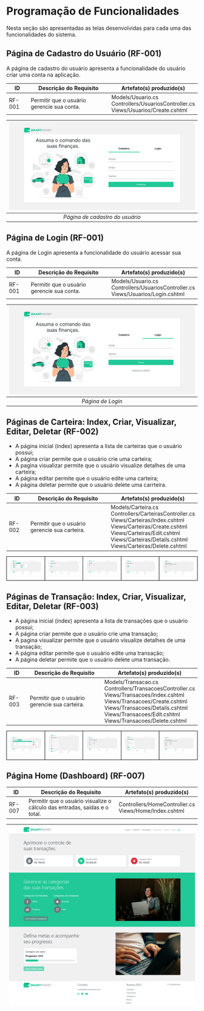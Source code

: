 # Programação de Funcionalidades

<!-- <span style="color:red">Pré-requisitos: <a href="2-Especificação do Projeto.md"> Especificação do Projeto</a></span>, <a href="3-Projeto de Interface.md"> Projeto de Interface</a>, <a href="4-Metodologia.md"> Metodologia</a>, <a href="3-Projeto de Interface.md"> Projeto de Interface</a>, <a href="5-Arquitetura da Solução.md"> Arquitetura da Solução</a> -->

<!-- Implementação do sistema descrita por meio dos requisitos funcionais e/ou não funcionais. Deve relacionar os requisitos atendidos com os artefatos criados (código fonte), deverão apresentadas as instruções para acesso e verificação da implementação que deve estar funcional no ambiente de hospedagem.

Por exemplo: a tabela a seguir deverá ser preenchida considerando os artefatos desenvolvidos. -->

Nesta seção são apresentadas as telas desenvolvidas para cada uma das funcionalidades 
do sistema. <!--  O respectivo endereço (URL) e outras orientações de acesso são são -->
<!-- apresentadas na sequência. -->

## Página de Cadastro do Usuário (RF-001)

A página de cadastro do usuário apresenta a funcionalidade do usuário criar uma conta na aplicação.

|ID    | Descrição do Requisito  | Artefato(s) produzido(s) |
|------|-----------------------------------------|----|
|RF-001| Permitir que o usuário gerencie sua conta. | Models/Usuario.cs <br>Controllers/UsuariosController.cs <br>Views/Usuarios/Create.cshtml | 

| ![Página de cadastro do usuário](./img/telas/tela-cadastro.png "Página de cadastro do usuário") |
| :---------------------------------------------------------------------------------------: |
|                                     *Página de cadastro do usuário*                      |

## Página de Login (RF-001)

A página de Login apresenta a funcionalidade do usuário acessar sua conta.

|ID    | Descrição do Requisito  | Artefato(s) produzido(s) |
|------|-----------------------------------------|----|
|RF-001| Permitir que o usuário gerencie sua conta. | Models/Usuario.cs <br>Controllers/UsuariosController.cs <br>Views/Usuarios/Login.cshtml | 

| ![Página de Login](./img/telas/tela-login.png "Página de Login") |
| :---------------------------------------------------------------------------------------: |
|                                     *Página de Login*                      |

## Páginas de Carteira: Index, Criar, Visualizar, Editar, Deletar (RF-002)

* A página inicial (index) apresenta a lista de carteiras que o usuário possui;
* A página criar permite que o usuário crie uma carteira;
* A pagina visualizar permite que o usuário visualize detalhes de uma carteira;
* A página editar permite que o usuário edite uma carteira;
* A página deletar permite que o usuário delete uma carrteira.

|ID    | Descrição do Requisito  | Artefato(s) produzido(s) |
|------|-----------------------------------------|----|
|RF-002| Permitir que o usuário gerencie sua carteira. |Models/Carteira.cs <br>Controllers/CarteirasController.cs <br>Views/Carteiras/Index.cshtml <br>Views/Carteiras/Create.cshtml <br>Views/Carteiras/Edit.cshtml <br>Views/Carteiras/Details.cshtml <br>Views/Carteiras/Delete.cshtml|


<table style="border-collapse: collapse;">
   <tr>
    <td style="border: 1px solid black; padding: 10px;">
      <img src="./img/telas/tela-carteira.png" alt="" style="max-width: 100%; height: auto;">
    </td>
    <td style="border: 1px solid black; padding: 10px;">
      <img src="./img/telas/tela-carteira-criar.png" alt="" style="max-width: 100%; height: auto;">
    </td>
    <td style="border: 1px solid black; padding: 10px;">
      <img src="./img/telas/tela-carteira-detalhes.png" alt="" style="max-width: 100%; height: auto;">
    </td>
    <td style="border: 1px solid black; padding: 10px;">
      <img src="./img/telas/tela-carteira-editar.png" alt="" style="max-width: 100%; height: auto;">
    </td>
    <td style="border: 1px solid black; padding: 10px;">
      <img src="./img/telas/tela-carteira-deletar.png" alt="" style="max-width: 100%; height: auto;">
    </td>
  </tr>
</table>

## Páginas de Transação: Index, Criar, Visualizar, Editar, Deletar (RF-003)

* A página inicial (index) apresenta a lista de transações que o usuário possui;
* A página criar permite que o usuário crie uma transação;
* A pagina visualizar permite que o usuário visualize detalhes de uma transação;
* A página editar permite que o usuário edite uma transação;
* A página deletar permite que o usuário delete uma transação.

|ID    | Descrição do Requisito  | Artefato(s) produzido(s) |
|------|-----------------------------------------|----|
|RF-003| Permitir que o usuário gerencie sua carteira. |Models/Transacao.cs <br>Controllers/TransacoesController.cs <br>Views/Transacoes/Index.cshtml <br>Views/Transacoes/Create.cshtml <br>Views/Transacoes/Details.cshtml <br>Views/Transacoes/Edit.cshtml <br>Views/Transacoes/Delete.cshtml  | 


<table style="border-collapse: collapse;">
   <tr>
    <td style="border: 1px solid black; padding: 10px;">
      <img src="./img/telas/tela-transacoes.png" alt="" style="max-width: 100%; height: auto;">
    </td>
    <td style="border: 1px solid black; padding: 10px;">
      <img src="./img/telas/tela-transacoes-criar.png" alt="" style="max-width: 100%; height: auto;">
    </td>
    <td style="border: 1px solid black; padding: 10px;">
      <img src="./img/telas/tela-transacoes-detalhes.png" alt="" style="max-width: 100%; height: auto;">
    </td>
    <td style="border: 1px solid black; padding: 10px;">
      <img src="./img/telas/tela-transacoes-editar.png" alt="" style="max-width: 100%; height: auto;">
    </td>
    <td style="border: 1px solid black; padding: 10px;">
      <img src="./img/telas/tela-transacoes-deletar.png" alt="" style="max-width: 100%; height: auto;">
    </td>
  </tr>
</table>

## Página Home (Dashboard) (RF-007)

|ID    | Descrição do Requisito  | Artefato(s) produzido(s) |
|------|-----------------------------------------|----|
|RF-007| Permitir que o usuário visualize o cálculo das entradas, saídas e o total.| Controllers/HomeController.cs <br>Views/Home/Index.cshtml | 

| ![Página Home](./img/telas/tela-dashboard.png "Página Home") |
| :---------------------------------------------------------------------------------------: |

<!-- # Instruções de acesso

Não deixe de informar o link onde a aplicação estiver disponível para acesso (por exemplo: https://adota-pet.herokuapp.com/src/index.html).

Se houver usuário de teste, o login e a senha também deverão ser informados aqui (por exemplo: usuário - admin / senha - admin).

O link e o usuário/senha descritos acima são apenas exemplos de como tais informações deverão ser apresentadas.

> **Links Úteis**:
>
> - [Trabalhando com HTML5 Local Storage e JSON](https://www.devmedia.com.br/trabalhando-com-html5-local-storage-e-json/29045)
> - [JSON Tutorial](https://www.w3resource.com/JSON)
> - [JSON Data Set Sample](https://opensource.adobe.com/Spry/samples/data_region/JSONDataSetSample.html)
> - [JSON - Introduction (W3Schools)](https://www.w3schools.com/js/js_json_intro.asp)
> - [JSON Tutorial (TutorialsPoint)](https://www.tutorialspoint.com/json/index.htm) -->
